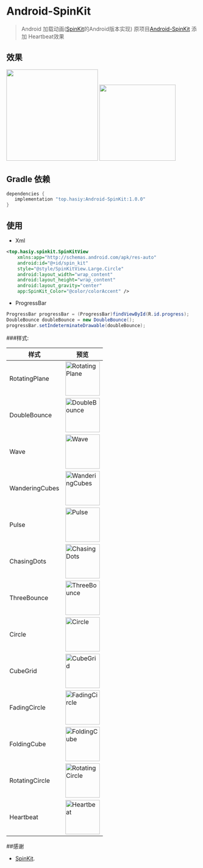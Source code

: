 # Android-SpinKit
> Android 加载动画([SpinKit](https://tobiasahlin.com/spinkit)的Android版本实现)
 原项目[Android-SpinKit](https://ybq.github.io/Android-SpinKit)  添加 Heartbeat效果

## 效果

<img src="http://ww1.sinaimg.cn/large/8c95cb62gy1g678umt2q5g208w08xn2k.gif" width="240px" height="240px"/>

<img src="https://raw.githubusercontent.com/ybq/AndroidSpinKit/master/art/screen2.gif" width="200px" height="200px"/>

## Gradle 依赖

 ``` gradle
dependencies {
    implementation "top.hasiy:Android-SpinKit:1.0.0"
 }
 ```


## 使用
- Xml

 ```xml
<top.hasiy.spinkit.SpinKitView
     xmlns:app="http://schemas.android.com/apk/res-auto"
     android:id="@+id/spin_kit"
     style="@style/SpinKitView.Large.Circle"
     android:layout_width="wrap_content"
     android:layout_height="wrap_content"
     android:layout_gravity="center"
     app:SpinKit_Color="@color/colorAccent" />         
 ```


- ProgressBar

 ```java
ProgressBar progressBar = (ProgressBar)findViewById(R.id.progress);
DoubleBounce doubleBounce = new DoubleBounce();
progressBar.setIndeterminateDrawable(doubleBounce);
 ```

###样式:

样式 | 预览
------------     |   -------------
RotatingPlane    | <img src='https://raw.githubusercontent.com/ybq/AndroidSpinKit/master/art/RotatingPlane.gif' alt='RotatingPlane' width="90px" height="90px"/>
DoubleBounce     | <img src='https://raw.githubusercontent.com/ybq/AndroidSpinKit/master/art/DoubleBounce.gif' alt='DoubleBounce' width="90px" height="90px"/>
Wave             | <img src='https://raw.githubusercontent.com/ybq/AndroidSpinKit/master/art/Wave.gif' alt='Wave' width="90px" height="90px"/>
WanderingCubes   | <img src='https://raw.githubusercontent.com/ybq/AndroidSpinKit/master/art/WanderingCubes.gif' alt='WanderingCubes' width="90px" height="90px"/>
Pulse            | <img src='https://raw.githubusercontent.com/ybq/AndroidSpinKit/master/art/Pulse.gif' alt='Pulse' width="90px" height="90px"/>
ChasingDots      | <img src='https://raw.githubusercontent.com/ybq/AndroidSpinKit/master/art/ChasingDots.gif' alt='ChasingDots' width="90px" height="90px"/>
ThreeBounce      | <img src='https://raw.githubusercontent.com/ybq/AndroidSpinKit/master/art/ThreeBounce.gif' alt='ThreeBounce' width="90px" height="90px"/>
Circle           | <img src='https://raw.githubusercontent.com/ybq/AndroidSpinKit/master/art/Circle.gif' alt='Circle' width="90px" height="90px"/>
CubeGrid         | <img src='https://raw.githubusercontent.com/ybq/AndroidSpinKit/master/art/CubeGrid.gif' alt='CubeGrid' width="90px" height="90px"/>
FadingCircle     | <img src='https://raw.githubusercontent.com/ybq/AndroidSpinKit/master/art/FadingCircle.gif' alt='FadingCircle' width="90px" height="90px"/>
FoldingCube      | <img src='https://raw.githubusercontent.com/ybq/AndroidSpinKit/master/art/FoldingCube.gif' alt='FoldingCube' width="90px" height="90px"/>
RotatingCircle   | <img src='https://raw.githubusercontent.com/ybq/AndroidSpinKit/master/art/RotatingCircle.gif' alt='RotatingCircle' width="90px" height="90px"/>
Heartbeat        | <img src='http://ww1.sinaimg.cn/large/8c95cb62gy1g679fzbszeg208w08ytge.gif' alt='Heartbeat' width="90px" height="90px"/>


##感谢
- [SpinKit](https://github.com/tobiasahlin/SpinKit).
